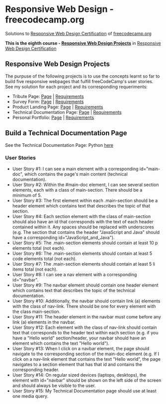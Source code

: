 # Responsive Web Design - freecodecamp.org

Solutions to [Responsive Web Design Certification](https://www.freecodecamp.org/learn/responsive-web-design/ "Responsive Web Design Certification") of [freecodecamp.org](https://www.freecodecamp.org "Learn to code — for free.")

<strong>This is the eighth course - [Responsive Web Design Projects](https://www.freecodecamp.org/learn/responsive-web-design/#responsive-web-design-projects "Responsive Web Design Projects")</strong> in [Responsive Web Design Certification](https://www.freecodecamp.org/learn/responsive-web-design/ "Responsive Web Design Certification")

## Responsive Web Design Projects
The purpuse of the following projects is to use the concepts learnt so far to build five responsive webpages that fulfill freeCodeCamp's user stories.
See my solution for each project and its corresponding requeriments:

* Tribute Page: [Page](https://codepen.io/Myllah/full/poRNaWX "Patrick Jane's Tribute Page") | [Requirements](https://www.freecodecamp.org/learn/responsive-web-design/responsive-web-design-projects/build-a-tribute-page "Build a Tribute Page")
* Survey Form: [Page](https://codepen.io/Myllah/full/dyNwbzm "The Mentalist's Survey Form") | [Requirements](https://www.freecodecamp.org/learn/responsive-web-design/responsive-web-design-projects/build-a-survey-form "Build a Survey Form")
* Product Landing Page: [Page](https://codepen.io/Myllah/full/BaWJjea "Product Landing Page: DaRoça") | [Requirements](https://www.freecodecamp.org/learn/responsive-web-design/responsive-web-design-projects/build-a-product-landing-page "Build a Product Landing Page")
* Technical Documentation Page: [Page](https://codepen.io/Myllah/full/rNyEGQx "Technical Documentation Page: Python") | [Requirements](https://www.freecodecamp.org/learn/responsive-web-design/responsive-web-design-projects/build-a-technical-documentation-page "Build a Technical Documentation Page")
* Personal Portfolio: [Page](#) | [Requirements](https://www.freecodecamp.org/learn/responsive-web-design/responsive-web-design-projects/build-a-personal-portfolio-webpage "Build a Personal Portfolio Webpage")

## Build a Technical Documentation Page
See the Technical Documentation Page: Python [here](https://codepen.io/Myllah/full/rNyEGQx "Technical Documentation Page: Python")

### User Stories

* User Story #1: I can see a main element with a corresponding id="main-doc", which contains the page's main content (technical documentation).
* User Story #2: Within the #main-doc element, I can see several section elements, each with a class of main-section. There should be a minimum of 5.
* User Story #3: The first element within each .main-section should be a header element which contains text that describes the topic of that section.
* User Story #4: Each section element with the class of main-section should also have an id that corresponds with the text of each header contained within it. Any spaces should be replaced with underscores (e.g. The section that contains the header "JavaScript and Java" should have a corresponding id="JavaScript_and_Java").
* User Story #5: The .main-section elements should contain at least 10 p elements total (not each).
* User Story #6: The .main-section elements should contain at least 5 code elements total (not each).
* User Story #7: The .main-section elements should contain at least 5 li items total (not each).
* User Story #8: I can see a nav element with a corresponding id="navbar".
* User Story #9: The navbar element should contain one header element which contains text that describes the topic of the technical documentation.
* User Story #10: Additionally, the navbar should contain link (a) elements with the class of nav-link. There should be one for every element with the class main-section.
* User Story #11: The header element in the navbar must come before any link (a) elements in the navbar.
* User Story #12: Each element with the class of nav-link should contain text that corresponds to the header text within each section (e.g. if you have a "Hello world" section/header, your navbar should have an element which contains the text "Hello world").
* User Story #13: When I click on a navbar element, the page should navigate to the corresponding section of the main-doc element (e.g. If I click on a nav-link element that contains the text "Hello world", the page navigates to a section element that has that id and contains the corresponding header.
* User Story #14: On regular sized devices (laptops, desktops), the element with id="navbar" should be shown on the left side of the screen and should always be visible to the user.
* User Story #15: My Technical Documentation page should use at least one media query.
